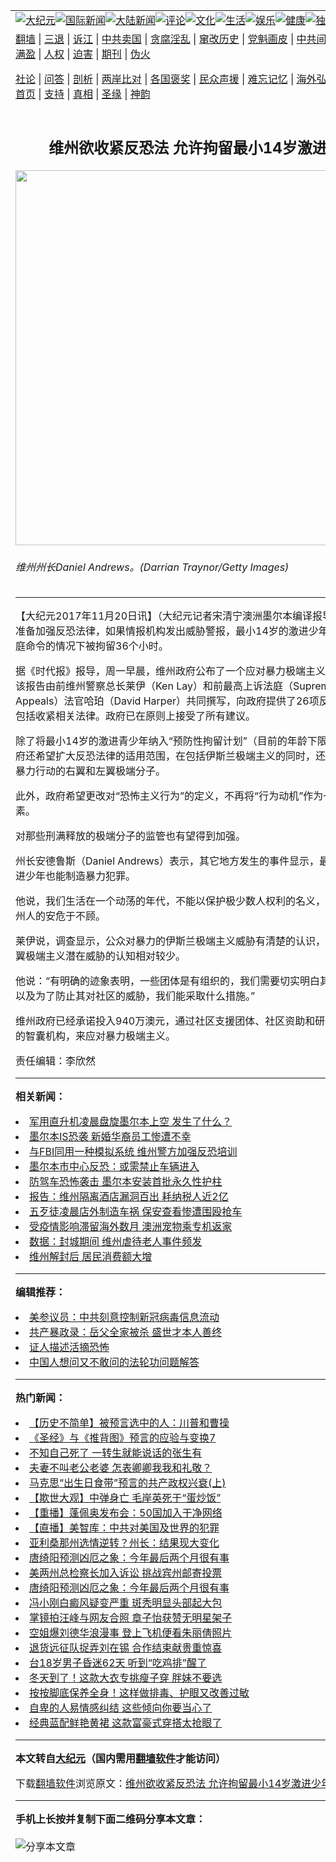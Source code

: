 <a name="1" id="1" target="_blank"></a><span id="1"></span>
<table align=center border="0"><tr><td colspan="2" VALIGN=TOP><a href="https://github.com/vdzuhu3810/djy/blob/master/gb/nsc413.md#1"><img src="https://raw.githubusercontent.com/vdzuhu3810/www/master/t/djy/1.jpg" title="大纪元"></a><a href="https://github.com/vdzuhu3810/djy/blob/master/gb/n24hr.md#1"><img src="https://raw.githubusercontent.com/vdzuhu3810/www/master/t/djy/3.jpg" title="国际新闻"></a><a href="https://github.com/vdzuhu3810/djy/blob/master/gb/nsc413.md#1"><img src="https://raw.githubusercontent.com/vdzuhu3810/www/master/t/djy/4.jpg" title="大陆新闻"></a><a href="https://github.com/vdzuhu3810/djy/blob/master/gb/news392.md#1"><img src="https://raw.githubusercontent.com/vdzuhu3810/www/master/t/djy/5.jpg" title="评论"></a><a href="https://github.com/vdzuhu3810/djy/blob/master/gb/news2007.md#1"><img src="https://raw.githubusercontent.com/vdzuhu3810/www/master/t/djy/6.jpg" title="文化"></a><a href="https://github.com/vdzuhu3810/djy/blob/master/gb/news2008.md#1"><img src="https://raw.githubusercontent.com/vdzuhu3810/www/master/t/djy/7.jpg" title="生活"></a><a href="https://github.com/vdzuhu3810/djy/blob/master/gb/ncyule.md#1"><img src="https://raw.githubusercontent.com/vdzuhu3810/www/master/t/djy/8.jpg" title="娱乐"></a><a href="https://github.com/vdzuhu3810/djy/blob/master/gb/nsc1002.md#1"><img src="https://raw.githubusercontent.com/vdzuhu3810/www/master/t/djy/9.jpg" title="健康"><a href="https://github.com/vdzuhu3810/djy/blob/master/gb/nf6092.md#1"><img src="https://raw.githubusercontent.com/vdzuhu3810/www/master/t/djy/10a.jpg" title="独家"></a><a href="https://github.com/vdzuhu3810/djy/blob/master/gb/nf4514.md#1"><img src="https://raw.githubusercontent.com/vdzuhu3810/www/master/t/djy/12a.jpg" title="头条"></a></td></tr>
<tr><td colspan="2" VALIGN=TOP><a target="_blank" href="https://github.com/vdzuhu3810/www/blob/master/README.md?zsrh#1">翻墙</a> | <a target="_blank" href="https://github.com/vdzuhu3810/djy/blob/master/gb/nf5657.md#1">三退</a> | <a target="_blank" href="https://github.com/vdzuhu3810/djy/blob/master/gb/nf6124.md#1">诉江</a> | <a target="_blank" href="https://github.com/vdzuhu3810/djy/blob/master/gb/nf1176117.md#1">中共卖国</a> | <a target="_blank" href="https://github.com/vdzuhu3810/djy/blob/master/gb/nf5773.md#1">贪腐淫乱</a> | <a target="_blank" href="https://github.com/vdzuhu3810/djy/blob/master/gb/nf1176115.md#1">窜改历史</a> | <a target="_blank" href="https://github.com/vdzuhu3810/djy/blob/master/gb/nf1176107.md#1">党魁画皮</a> | <a target="_blank" href="https://github.com/vdzuhu3810/djy/blob/master/gb/nf1320400.md#1">中共间谍</a> | <a target="_blank" href="https://github.com/vdzuhu3810/djy/blob/master/gb/nf1176114.md#1">破坏传统</a> | <a target="_blank" href="https://github.com/vdzuhu3810/ntdtv/blob/master/gb/prog447_1.md#1">恶贯满盈</a> | <a target="_blank" href="https://github.com/vdzuhu3810/djy/blob/master/gb/ncid278.md#1">人权</a> | <a target="_blank" href="https://github.com/vdzuhu3810/djy/blob/master/gb/nf1176111.md#1">迫害</a> | <a target="_blank" href="https://gitlab.com/szzdlab/mh-qikan/blob/master/README.md#1">期刊</a> | <a target="_blank" href="https://github.com/vdzuhu3810/djy/blob/master/gb/nf5562.md#1">伪火</a></p><p><a target="_blank" href="https://github.com/vdzuhu3810/djy/blob/master/gb/9p.md#1">社论</a> | <a target="_blank" href="https://github.com/vdzuhu3810/djy/blob/master/gb/nf4378.md#1">问答</a> | <a target="_blank" href="https://github.com/vdzuhu3810/djy/blob/master/gb/nf5792.md#1">剖析</a> | <a target="_blank" href="https://github.com/vdzuhu3810/djy/blob/master/gb/nf5735.md#1">两岸比对</a> | <a target="_blank" href="https://github.com/vdzuhu3810/djy/blob/master/gb/nf6119.md#1">各国褒奖</a> | <a target="_blank" href="https://github.com/vdzuhu3810/djy/blob/master/gb/nf6120.md#1">民众声援</a> | <a target="_blank" href="https://github.com/vdzuhu3810/djy/blob/master/gb/nf1188594.md#1">难忘记忆</a> | <a target="_blank" href="https://github.com/vdzuhu3810/djy/blob/master/gb/nf3180.md#1">海外弘传</a> | <a target="_blank" href="https://github.com/vdzuhu3810/djy/blob/master/gb/nf5410.md#1">万人上访</a> | <a target="_blank" href="https://github.com/vdzuhu3810/www/blob/master/README.md?zsrh#1">平台首页</a> | <a target="_blank" href="https://github.com/vdzuhu3810/djy/blob/master/gb/nf4386.md#1">支持</a> | <a target="_blank" href="https://github.com/vdzuhu3810/djy/blob/master/gb/nf4389.md#1">真相</a> | <a target="_blank" href="https://github.com/vdzuhu3810/djy/blob/master/gb/nf5790.md#1">圣缘</a> | <a target="_blank" href="https://github.com/vdzuhu3810/djy/blob/master/gb/nf4786.md#1">神韵</a></td></tr>
<tr><td VALIGN=TOP width="626"><h2 align=center>维州欲收紧反恐法 允许拘留最小14岁激进少年</h2>
<img width="600" src="https://i.epochtimes.com/assets/uploads/2017/11/GettyImages-460479740.jpg" />
<h6>维州州长Daniel Andrews。(Darrian Traynor/Getty Images)
</h6>
<hr>
<p>【大纪元2017年11月20日讯】（大纪元记者宋清宁澳洲<ahref="https://github.com/vdzuhu3810/djy/blob/master/gb/tag/%E5%A2%A8%E5%B0%94%E6%9C%AC.md#1">墨尔本</a>编译报导）<ahref="https://github.com/vdzuhu3810/djy/blob/master/gb/tag/%E7%BB%B4%E5%B7%9E.md#1">维州</a>政府准备加强<ahref="https://github.com/vdzuhu3810/djy/blob/master/gb/tag/%E5%8F%8D%E6%81%90.md#1">反恐</a>法律，如果情报机构发出威胁警报，最小14岁的激进少年可能在没有法庭命令的情况下被拘留36个小时。</p>
<p>据《时代报》报导，周一早晨，<ahref="https://github.com/vdzuhu3810/djy/blob/master/gb/tag/%E7%BB%B4%E5%B7%9E.md#1">维州</a>政府公布了一个应对暴力<ahref="https://github.com/vdzuhu3810/djy/blob/master/gb/tag/%E6%9E%81%E7%AB%AF%E4%B8%BB%E4%B9%89.md#1">极端主义</a>的建议报告。该报告由前维州警察总长莱伊（Ken Lay）和前最高上诉法庭（Supreme Court of Appeals）法官哈珀（David Harper）共同撰写，向政府提供了26项<ahref="https://github.com/vdzuhu3810/djy/blob/master/gb/tag/%E5%8F%8D%E6%81%90.md#1">反恐</a>建议，其中包括收紧相关法律。政府已在原则上接受了所有建议。</p>
<p>除了将最小14岁的激进青少年纳入“预防性拘留计划”（目前的年龄下限是16岁），政府还希望扩大反恐法律的适用范围，在包括伊斯兰<ahref="https://github.com/vdzuhu3810/djy/blob/master/gb/tag/%E6%9E%81%E7%AB%AF%E4%B8%BB%E4%B9%89.md#1">极端主义</a>的同时，还涵盖涉嫌策划暴力行动的右翼和左翼极端分子。</p>
<p>此外，政府希望更改对“<ahref="https://github.com/vdzuhu3810/djy/blob/master/gb/tag/%E6%81%90%E6%80%96%E4%B8%BB%E4%B9%89.md#1">恐怖主义</a>行为”的定义，不再将“行为动机”作为一个基本要素。</p>
<p>对那些刑满释放的极端分子的监管也有望得到加强。</p>
<p>州长安德鲁斯（Daniel Andrews）表示，其它地方发生的事件显示，最小14岁的激进少年也能制造暴力犯罪。</p>
<p>他说，我们生活在一个动荡的年代，不能以保护极少数人权利的名义，而置数百万维州人的安危于不顾。</p>
<p>莱伊说，调查显示，公众对暴力的伊斯兰极端主义威胁有清楚的认识，但对右翼和左翼极端主义潜在威胁的认知相对较少。</p>
<p>他说：“有明确的迹象表明，一些团体是有组织的，我们需要切实明白其风险是什么，以及为了防止其对社区的威胁，我们能采取什么措施。”</p>
<p>维州政府已经承诺投入940万澳元，通过社区支援团体、社区资助和研究社会凝聚力的智囊机构，来应对暴力极端主义。</p>
<p>责任编辑：李欣然</p>

<hr>


<strong>相关新闻：</strong>
<li><a href="https://github.com/vdzuhu3810/djy/blob/master/gb/17/5/12/n9133184.md#1">军用直升机凌晨盘旋墨尔本上空 发生了什么？</a></li>
<li><a href="https://github.com/vdzuhu3810/djy/blob/master/gb/17/6/6/n9231108.md#1">墨尔本IS恐袭 新婚华裔员工惨遭不幸</a></li>
<li><a href="https://github.com/vdzuhu3810/djy/blob/master/gb/17/10/23/n9760532.md#1">与FBI同用一种模拟系统 维州警方加强反恐培训</a></li>
<li><a href="https://github.com/vdzuhu3810/djy/blob/master/gb/17/11/2/n9797083.md#1">墨尔本市中心反恐：或需禁止车辆进入</a></li>
<li><a href="https://github.com/vdzuhu3810/djy/blob/master/gb/17/11/20/n9867073.md#1">防驾车恐怖袭击 墨尔本安装首批永久性护柱</a></li>
<li><a href="https://github.com/vdzuhu3810/djy/blob/master/gb/20/11/11/n12540182.md#1">报告：维州隔离酒店漏洞百出 耗纳税人近2亿</a></li>
<li><a href="https://github.com/vdzuhu3810/djy/blob/master/gb/20/11/10/n12540028.md#1">五歹徒凌晨店外制造车祸 保安查看惨遭围殴抢车</a></li>
<li><a href="https://github.com/vdzuhu3810/djy/blob/master/gb/20/11/10/n12540022.md#1">受疫情影响滞留海外数月 澳洲宠物乘专机返家</a></li>
<li><a href="https://github.com/vdzuhu3810/djy/blob/master/gb/20/11/10/n12537707.md#1">数据：封城期间 维州虐待老人事件频发</a></li>
<li><a href="https://github.com/vdzuhu3810/djy/blob/master/gb/20/11/10/n12538013.md#1">维州解封后 居民消费额大增</a></li>
<hr>


<strong>编辑推荐：</strong>
<li><a href="https://github.com/onzhi266/djy/blob/master/gb/20/2/22/n11887949.md#1">美参议员：中共刻意控制新冠病毒信息流动</a></li>
<li><a href="https://github.com/tsiac2612/djy/blob/master/gb/19/7/28/n11415356.md#1" target="_blank">共产暴政录：岳父全家被杀 盛世才本人善终</a></li><li><a href="https://github.com/vdzuhu3810/djy/blob/master/gb/16/8/7/n8177641.md?dfh#1" target="_blank">证人描述活摘恐怖</a></li><li><a href="https://github.com/tsiac2612/djy/blob/master/gb/9/1/10/n2392045.md#1" target="_blank">中国人想问又不敢问的法轮功问题解答</a></li>
<hr>

<strong>热门新闻：</strong>
<li><a href="https://github.com/vdzuhu3810/djy/blob/master/gb/20/11/4/n12523568.md#1">【历史不简单】被预言选中的人：川普和曹操</a></li>
<li><a href="https://github.com/vdzuhu3810/djy/blob/master/gb/20/9/30/n12442873.md#1">《圣经》与《推背图》预言的应验与变换7</a></li>
<li><a href="https://github.com/vdzuhu3810/djy/blob/master/gb/20/10/20/n12488670.md#1">不知自己死了 一转生就能说话的张生有</a></li>
<li><a href="https://github.com/vdzuhu3810/djy/blob/master/gb/20/10/30/n12512695.md#1">夫妻不叫老公老婆 怎表卿卿我我和礼敬？</a></li>
<li><a href="https://github.com/vdzuhu3810/djy/blob/master/gb/20/10/15/n12478426.md#1">马克思“出生日食带”预言的共产政权兴衰(上)</a></li>
<li><a href="https://github.com/vdzuhu3810/djy/blob/master/gb/20/10/29/n12512160.md#1">【欺世大观】中弹身亡 毛岸英死于“蛋炒饭”</a></li>
<li><a href="https://github.com/vdzuhu3810/djy/blob/master/gb/20/11/10/n12538813.md#1">【重播】蓬佩奥发布会：50国加入干净网络</a></li>
<li><a href="https://github.com/vdzuhu3810/djy/blob/master/gb/20/10/19/n12485569.md#1">【直播】美智库：中共对美国及世界的犯罪</a></li>
<li><a href="https://github.com/vdzuhu3810/djy/blob/master/gb/20/11/9/n12536979.md#1">亚利桑那州选情逆转？州长：结果现大变化</a></li>
<li><a href="https://github.com/vdzuhu3810/djy/blob/master/gb/20/11/8/n12534699.md#1">唐绮阳预测凶厄之象：今年最后两个月很有事</a></li>
<li><a href="https://github.com/vdzuhu3810/djy/blob/master/gb/20/11/9/n12536365.md#1">美两州总检察长加入诉讼 挑战宾州邮寄投票</a></li>
<li><a href="https://github.com/vdzuhu3810/djy/blob/master/gb/20/11/8/n12534699.md#1">唐绮阳预测凶厄之象：今年最后两个月很有事</a></li>
<li><a href="https://github.com/vdzuhu3810/djy/blob/master/gb/20/11/8/n12534449.md#1">冯小刚白癜风疑变严重 斑秃明显头部起大包</a></li>
<li><a href="https://github.com/vdzuhu3810/djy/blob/master/gb/20/11/10/n12537504.md#1">掌镜拍汪峰与网友合照 章子怡获赞无明星架子</a></li>
<li><a href="https://github.com/vdzuhu3810/djy/blob/master/gb/20/11/9/n12537223.md#1">空姐爆刘德华浪漫事 登上飞机便看朱丽倩照片</a></li>
<li><a href="https://github.com/vdzuhu3810/djy/blob/master/gb/20/11/8/n12533364.md#1">退货远征队捉弄刘在锡 合作结束献贵重惊喜</a></li>
<li><a href="https://github.com/vdzuhu3810/djy/blob/master/gb/20/11/8/n12533391.md#1">台18岁男子昏迷62天 听到“吃鸡排”醒了</a></li>
<li><a href="https://github.com/vdzuhu3810/djy/blob/master/gb/20/11/8/n12533608.md#1">冬天到了！这款大衣专挑瘦子穿 胖妹不要选</a></li>
<li><a href="https://github.com/vdzuhu3810/djy/blob/master/gb/20/11/4/n12525816.md#1">按按脚底保养全身！这样做排毒、护眼又改善过敏</a></li>
<li><a href="https://github.com/vdzuhu3810/djy/blob/master/gb/20/10/23/n12497349.md#1">自卑的人易情感纠结 这些倾向你要当心了</a></li>
<li><a href="https://github.com/vdzuhu3810/djy/blob/master/gb/20/11/8/n12534067.md#1">经典蓝配鲜艳黄裙 这款富豪式穿搭太抢眼了</a></li>
<hr>

<strong>本文转自<a href="https://www.epochtimes.com">大纪元</a>（国内需用<a href="https://github.com/vdzuhu3810/www/blob/master/README.md#8">翻墙软件</a>才能访问）</strong><p>下载<a href="https://github.com/vdzuhu3810/www/blob/master/README.md#8">翻墙软件</a>浏览原文：<a href="https://www.epochtimes.com/gb/17/11/20/n9867384.htm">维州欲收紧反恐法 允许拘留最小14岁激进少年</a></p><hr>

<strong>手机上长按并复制下面二维码分享本文章：</strong><br><br><img src="https://chart.apis.google.com/chart?cht=qr&chs=240x240&choe=UTF-8&chld=M|2&chl=https://github.com/vdzuhu3810/djy/blob/master/gb/17/11/20/n9867384.md%231" title="分享本文章"></td><td VALIGN=TOP><a href="https://github.com/vdzuhu3810/djy/blob/master/gb/16/1/21/n4622075.md?dfh#1" target="_blank"><img src="https://raw.githubusercontent.com/vdzuhu3810/djy/master/gb/300/wei-f1.jpg" title="中共的伪火骗局"  alt="中共的伪火骗局"></a><br><a href="https://github.com/vdzuhu3810/www/blob/master/README.md?dfh#9" target="_blank"><img src="https://raw.githubusercontent.com/vdzuhu3810/djy/master/gb/300/yong-h.jpg" title="永恒的见证"  alt="永恒的见证"></a><br><a href="https://github.com/vdzuhu3810/djy/blob/master/gb/13/9/29/n3974789.md?dfh#1" target="_blank"><img src="https://raw.githubusercontent.com/vdzuhu3810/djy/master/gb/300/shang-lnz.jpg" title="善良女子被中共投男牢"  alt="善良女子被中共投男牢"></a><br><a href="https://github.com/vdzuhu3810/djy/blob/master/gb/16/3/16/n4663449.md?dfh#1" target="_blank"><img src="https://raw.githubusercontent.com/vdzuhu3810/djy/master/gb/300/huo-z3.jpg" title="警卫目击活摘器官"  alt="警卫目击活摘器官"></a><br><a href="https://github.com/vdzuhu3810/djy/blob/master/gb/16/8/7/n8177641.md?dfh#1" target="_blank"><img src="https://raw.githubusercontent.com/vdzuhu3810/djy/master/gb/300/huo-z4.jpg" title="证人描述活摘恐怖"  alt="证人描述活摘恐怖"></a><br><a href="https://github.com/vdzuhu3810/djy/blob/master/gb/10/4/19/n2881569.md?dfh#1" target="_blank"><img src="https://raw.githubusercontent.com/vdzuhu3810/djy/master/gb/300/huo-z1.jpg" title="揭开活摘器官黑幕"  alt="揭开活摘器官黑幕"></a><br><a href="https://github.com/vdzuhu3810/djy/blob/master/gb/10/11/7/n3077476.md?dfh#1" target="_blank"><img src="https://raw.githubusercontent.com/vdzuhu3810/djy/master/gb/300/ma-ks.jpg" title="马克思的成魔之路"  alt="马克思的成魔之路"></a><br><a href="https://github.com/vdzuhu3810/djy/blob/master/gb/14/6/9/n4173977.md?dfh#1" target="_blank"><img src="https://raw.githubusercontent.com/vdzuhu3810/djy/master/gb/300/chang-zs.jpg" title="藏字石 蕴天机"  alt="藏字石 蕴天机"></a><br><a href="https://github.com/vdzuhu3810/djy/blob/master/gb/18/5/10/n10381511.md?dfh#1" target="_blank"><img src="https://raw.githubusercontent.com/vdzuhu3810/djy/master/gb/300/st1.jpg" title="关注3亿人三退"  alt="关注3亿人三退"></a><br><a href="https://github.com/vdzuhu3810/djy/blob/master/gb/18/3/21/n10237682.md?dfh#1" target="_blank"><img src="https://raw.githubusercontent.com/vdzuhu3810/djy/master/gb/300/jie-t.jpg" title="解体中共复兴中华"  alt="解体中共复兴中华"></a><br><a href="https://github.com/vdzuhu3810/djy/blob/master/gb/9/2/9/n2422991.md?dfh#1" target="_blank"><img src="https://raw.githubusercontent.com/vdzuhu3810/djy/master/gb/300/gao-zs.jpg" title="中共迫害良心律师"  alt="中共迫害良心律师"></a><br><a href="https://github.com/vdzuhu3810/djy/blob/master/gb/18/12/9/n10900044.md?dfh#1" target="_blank"><img src="https://raw.githubusercontent.com/vdzuhu3810/djy/master/gb/300/sj1.jpg" title="303万人举报江泽民"  alt="303万人举报江泽民"></a><br><a href="https://github.com/vdzuhu3810/djy/blob/master/gb/18/8/28/n10672014.md?dfh#1" target="_blank"><img src="https://raw.githubusercontent.com/vdzuhu3810/djy/master/gb/300/sj2.jpg" title="这些官员为何起诉江泽民"  alt="这些官员为何起诉江泽民"></a><br><a href="https://github.com/vdzuhu3810/djy/blob/master/gb/8/12/18/n2367165.md?dfh#1" target="_blank"><img src="https://raw.githubusercontent.com/vdzuhu3810/djy/master/gb/300/liangan.jpg" title="海峡两岸的强烈对比"  alt="海峡两岸的强烈对比"></a><br><a href="https://github.com/vdzuhu3810/djy/blob/master/gb/15/12/10/n4593139.md?dfh#1" target="_blank"><img src="https://raw.githubusercontent.com/vdzuhu3810/djy/master/gb/300/jia-ndzl.jpg" title="加拿大总理的贺信"  alt="加拿大总理的贺信"></a><br><a href="https://github.com/vdzuhu3810/djy/blob/master/gb/11/6/17/n3289382.md?dfh#1" target="_blank"><img src="https://raw.githubusercontent.com/vdzuhu3810/djy/master/gb/300/xiao-wd.jpg" title="探寻真相兼听则明"  alt="探寻真相兼听则明"></a><br><a href="https://github.com/vdzuhu3810/djy/blob/master/gb/18/10/27/n10812623.md?dfh#1" target="_blank"><img src="https://raw.githubusercontent.com/vdzuhu3810/djy/master/gb/300/yindu.jpg" title="印度媒体报道东方"  alt="印度媒体报道东方"></a><br><a href="https://github.com/vdzuhu3810/djy/blob/master/gb/18/6/9/n10469652.md?dfh#1" target="_blank"><img src="https://raw.githubusercontent.com/vdzuhu3810/djy/master/gb/300/xie-j.jpg" title="不一样的海外校园"  alt="不一样的海外校园"></a><br><a href="https://github.com/vdzuhu3810/djy/blob/master/gb/7/4/5/n1669415.md?dfh#1" target="_blank"><img src="https://raw.githubusercontent.com/vdzuhu3810/djy/master/gb/300/li-up.jpg" title="从大师到徒弟的传奇"  alt="从大师到徒弟的传奇"></a><br><a href="https://github.com/vdzuhu3810/djy/blob/master/gb/17/5/26/n9191512.md?dfh#1" target="_blank"><img src="https://raw.githubusercontent.com/vdzuhu3810/djy/master/gb/300/zfl2.jpg" title="亿万人与东方一本奇书"  alt="亿万人与东方一本奇书"></a><br><a href="https://github.com/vdzuhu3810/djy/blob/master/gb/13/11/27/n4020290.md?dfh#1" target="_blank"><img src="https://raw.githubusercontent.com/vdzuhu3810/djy/master/gb/300/zhen-h.jpg" title="大陆见不到的震撼场面"  alt="大陆见不到的震撼场面"></a><br><a href="https://github.com/vdzuhu3810/djy/blob/master/gb/15/7/17/n4482910.md?dfh#1" target="_blank"><img src="https://raw.githubusercontent.com/vdzuhu3810/djy/master/gb/300/dalu-sk.jpg" title="人心向善 大陆当初盛况"  alt="人心向善 大陆当初盛况"></a><br><a href="https://github.com/vdzuhu3810/djy/blob/master/gb/19/1/5/n10955468.md?dfh#1" target="_blank"><img src="https://raw.githubusercontent.com/vdzuhu3810/djy/master/gb/300/zfl1.jpg" title="追寻真理 这书讲什么"  alt="追寻真理 这书讲什么"></a><br><a href="https://github.com/vdzuhu3810/www/blob/master/README.md?dfh#1" target="_blank"><img src="https://raw.githubusercontent.com/vdzuhu3810/djy/master/gb/300/fq1.jpg" title="下载免费翻墙软件"  alt="下载免费翻墙软件"></a><br></td></tr></table>
